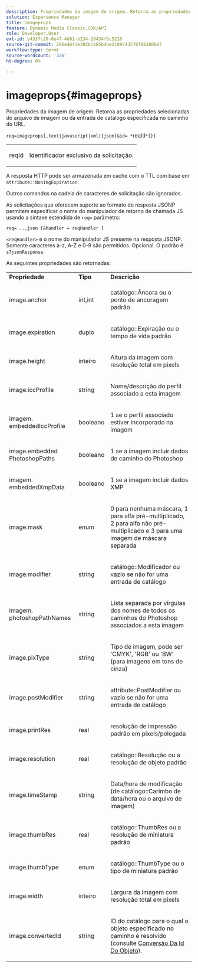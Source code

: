 ```yaml
---
description: Propriedades da imagem de origem. Retorna as propriedades selecionadas do arquivo de imagem ou da entrada de catálogo especificada no caminho do URL.
solution: Experience Manager
title: imageprops
feature: Dynamic Media Classic,SDK/API
role: Developer,User
exl-id: b4337c20-8e47-4d61-b234-19434f5c5216
source-git-commit: 206e4643e3926cb85b4be2189743578f88180be7
workflow-type: tm+mt
source-wordcount: '326'
ht-degree: 0%

---
```


# imageprops{#imageprops}

Propriedades da imagem de origem. Retorna as propriedades selecionadas do arquivo de imagem ou da entrada de catálogo especificada no caminho do URL.

`req=imageprops[,text|javascript|xml|{json[&id= *`reqId`*]}]`

<table id="simpletable_8E03127D50444CA7878A6B08E866EE2E"> 
 <tr class="strow"> 
  <td class="stentry"> <p><span class="codeph"><span class="varname"> reqId</span></span> </p> </td> 
  <td class="stentry"> <p>Identificador exclusivo da solicitação. </p></td> 
 </tr> 
</table>

A resposta HTTP pode ser armazenada em cache com o TTL com base em `attribute::NonImgExpiration`.

Outros comandos na cadeia de caracteres de solicitação são ignorados.

As solicitações que oferecem suporte ao formato de resposta JSONP permitem especificar o nome do manipulador de retorno de chamada JS usando a sintaxe estendida de `req=` parâmetro:

`req=...,json [&handler = reqHandler ]`

`<reqHandler>` é o nome do manipulador JS presente na resposta JSONP. Somente caracteres a-z, A-Z e 0-9 são permitidos. Opcional. O padrão é `s7jsonResponse`.

As seguintes propriedades são retornadas:

<table id="table_5F289E2E21594A5598DF98E65DEDDFA0"> 
 <tbody> 
  <tr> 
   <td> <b> Propriedade</b> </td> 
   <td> <b> Tipo</b> </td> 
   <td> <b> Descrição</b> </td> 
  </tr> 
  <tr> 
   <td> <p> <span class="codeph"> image.anchor</span> </p> </td> 
   <td> <p> int,int </p> </td> 
   <td> <p> <span class="codeph"> catálogo::Âncora</span> ou o ponto de ancoragem padrão </p> </td> 
  </tr> 
  <tr> 
   <td> <p> <span class="codeph"> image.expiration</span> </p> </td> 
   <td> <p> duplo </p> </td> 
   <td> <p> <span class="codeph"> catálogo::Expiração</span> ou o tempo de vida padrão </p> </td> 
  </tr> 
  <tr> 
   <td> <p> <span class="codeph"> image.height</span> </p> </td> 
   <td> <p> inteiro </p> </td> 
   <td> <p>Altura da imagem com resolução total em pixels </p> </td> 
  </tr> 
  <tr> 
   <td> <p> <span class="codeph"> image.iccProfile</span> </p> </td> 
   <td> <p> string </p> </td> 
   <td> <p> Nome/descrição do perfil associado a esta imagem </p> </td> 
  </tr> 
  <tr> 
   <td> <p> <span class="codeph"> imagem. embeddedIccProfile</span> </p> </td> 
   <td> <p> booleano </p> </td> 
   <td> <p> 1 se o perfil associado estiver incorporado na imagem </p> </td> 
  </tr> 
  <tr> 
   <td> <p> <span class="codeph"> image.embedded PhotoshopPaths</span> </p> </td> 
   <td> <p> booleano </p> </td> 
   <td> <p> 1 se a imagem incluir dados de caminho do Photoshop </p> </td> 
  </tr> 
  <tr> 
   <td> <p> <span class="codeph"> imagem. embeddedXmpData</span> </p> </td> 
   <td> <p> booleano </p> </td> 
   <td> <p> 1 se a imagem incluir dados XMP </p> </td> 
  </tr> 
  <tr> 
   <td> <p> <span class="codeph"> image.mask</span> </p> </td> 
   <td> <p> enum </p> </td> 
   <td> <p> 0 para nenhuma máscara, 1 para alfa pré-multiplicado, 2 para alfa não pré-multiplicado e 3 para uma imagem de máscara separada </p> </td> 
  </tr> 
  <tr> 
   <td> <p> <span class="codeph"> image.modifier</span> </p> </td> 
   <td> <p> string </p> </td> 
   <td> <p> <span class="codeph"> catálogo::Modificador</span> ou vazio se não for uma entrada de catálogo </p> </td> 
  </tr> 
  <tr> 
   <td> <p> <span class="codeph"> imagem. photoshopPathNames</span> </p> </td> 
   <td> <p> string </p> </td> 
   <td> <p> Lista separada por vírgulas dos nomes de todos os caminhos do Photoshop associados a esta imagem </p> </td> 
  </tr> 
  <tr> 
   <td> <p> <span class="codeph"> image.pixType</span> </p> </td> 
   <td> <p> string </p> </td> 
   <td> <p> Tipo de imagem, pode ser 'CMYK', 'RGB' ou 'BW' (para imagens em tons de cinza) </p> </td> 
  </tr> 
  <tr> 
   <td> <p> <span class="codeph"> image.postModifier</span> </p> </td> 
   <td> <p> string </p> </td> 
   <td> <p> <span class="codeph"> attribute::PostModifier</span> ou vazio se não for uma entrada de catálogo </p> </td> 
  </tr> 
  <tr> 
   <td> <p> <span class="codeph"> image.printRes</span> </p> </td> 
   <td> <p> real </p> </td> 
   <td> <p> resolução de impressão padrão em pixels/polegada </p> </td> 
  </tr> 
  <tr> 
   <td> <p> <span class="codeph"> image.resolution</span> </p> </td> 
   <td> <p> real </p> </td> 
   <td> <p> <span class="codeph"> catálogo::Resolução</span> ou a resolução de objeto padrão </p> </td> 
  </tr> 
  <tr> 
   <td> <p> <span class="codeph"> image.timeStamp</span> </p> </td> 
   <td> <p> string </p> </td> 
   <td> <p>Data/hora de modificação (de <span class="codeph"> catálogo::Carimbo de data/hora</span> ou o arquivo de imagem) </p> </td> 
  </tr> 
  <tr> 
   <td> <p> <span class="codeph"> image.thumbRes</span> </p> </td> 
   <td> <p> real </p> </td> 
   <td> <p> <span class="codeph"> catálogo::ThumbRes</span> ou a resolução de miniatura padrão </p> </td> 
  </tr> 
  <tr> 
   <td> <p> <span class="codeph"> image.thumbType</span> </p> </td> 
   <td> <p> enum </p> </td> 
   <td> <p> <span class="codeph"> catálogo::ThumbType</span> ou o tipo de miniatura padrão </p> </td> 
  </tr> 
  <tr> 
   <td> <p> <span class="codeph"> image.width</span> </p> </td> 
   <td> <p> inteiro </p> </td> 
   <td> <p> Largura da imagem com resolução total em pixels </p> </td> 
  </tr> 
  <tr> 
   <td> <p> <span class="codeph"> image.convertedId</span> </p> </td> 
   <td> <p> string </p> </td> 
   <td> <p> ID do catálogo para o qual o <span class="varname"> objeto</span> especificado no caminho é resolvido (consulte <a href="../../../../../../is-api/http-ref/image-serving-api-ref/c-http-protocol-reference/c-syntax-and-features/r-object-id-translation.md#reference-cf3e34e6cbb346d69ded9982bfdef414" type="reference" format="dita" scope="local"> Conversão Da Id Do Objeto</a>). </p> </td> 
  </tr> 
 </tbody> 
</table>
